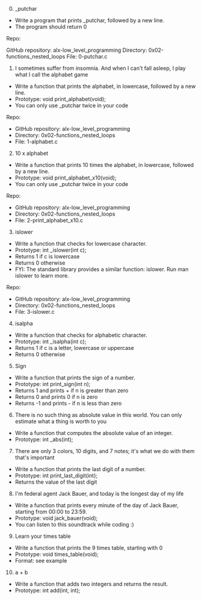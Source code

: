 0. _putchar
- Write a program that prints _putchar, followed by a new line.
- The program should return 0

Repo:

GitHub repository: alx-low_level_programming
Directory: 0x02-functions_nested_loops
File: 0-putchar.c

1. I sometimes suffer from insomnia. And when I can't fall asleep, I play what I call the alphabet game
- Write a function that prints the alphabet, in lowercase, followed by a new line.
- Prototype: void print_alphabet(void);
- You can only use _putchar twice in your code

Repo:

- GitHub repository: alx-low_level_programming
- Directory: 0x02-functions_nested_loops
- File: 1-alphabet.c


2. 10 x alphabet
- Write a function that prints 10 times the alphabet, in lowercase, followed by a new line.
- Prototype: void print_alphabet_x10(void);
- You can only use _putchar twice in your code

Repo:

- GitHub repository: alx-low_level_programming
- Directory: 0x02-functions_nested_loops
- File: 2-print_alphabet_x10.c

3. islower
- Write a function that checks for lowercase character.
- Prototype: int _islower(int c);
- Returns 1 if c is lowercase
- Returns 0 otherwise
- FYI: The standard library provides a similar function: islower. Run man islower to learn more.

Repo:

- GitHub repository: alx-low_level_programming
- Directory: 0x02-functions_nested_loops
- File: 3-islower.c

4. isalpha
- Write a function that checks for alphabetic character.
- Prototype: int _isalpha(int c);
- Returns 1 if c is a letter, lowercase or uppercase
- Returns 0 otherwise

5. Sign
- Write a function that prints the sign of a number.
- Prototype: int print_sign(int n);
- Returns 1 and prints + if n is greater than zero
- Returns 0 and prints 0 if n is zero
- Returns -1 and prints - if n is less than zero

6. There is no such thing as absolute value in this world. You can only estimate what a thing is worth to you
- Write a function that computes the absolute value of an integer.
- Prototype: int _abs(int);

7. There are only 3 colors, 10 digits, and 7 notes; it's what we do with them that's important
- Write a function that prints the last digit of a number.
- Prototype: int print_last_digit(int);
- Returns the value of the last digit

8. I'm federal agent Jack Bauer, and today is the longest day of my life
- Write a function that prints every minute of the day of Jack Bauer, starting from 00:00 to 23:59.
- Prototype: void jack_bauer(void);
- You can listen to this soundtrack while coding :)

9. Learn your times table
- Write a function that prints the 9 times table, starting with 0
- Prototype: void times_table(void);
- Format: see example

10. a + b
- Write a function that adds two integers and returns the result.
- Prototype: int add(int, int);
